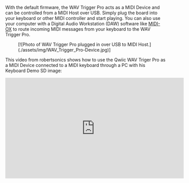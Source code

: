 



With the default firmware, the WAV Trigger Pro acts as a MIDI Device and can be controlled from a MIDI Host over USB. Simply plug the board into your keyboard or other MIDI controller and start playing. You can also use your computer with a Digital Audio Workstation (DAW) software like [MIDI-OX](https://www.midiox.com) to route incoming MIDI messages from your keyboard to the WAV Trigger Pro.

<figure markdown>
[![Photo of WAV Trigger Pro plugged in over USB to MIDI Host.](./assets/img/WAV_Trigger_Pro-Device.jpg)]
</figure>

This video from robertsonics shows how to use the Qwiic WAV Triger Pro as a MIDI Device connected to a MIDI keyboard through a PC with his Keyboard Demo SD image:

<center>
    <iframe width="560" height="315" src="https://www.youtube.com/embed/sNFdzXL7-XQ?si=IbBMwvUanwMCVCMh" title="YouTube video player" frameborder="0" allow="accelerometer; autoplay; clipboard-write; encrypted-media; gyroscope; picture-in-picture; web-share" referrerpolicy="strict-origin-when-cross-origin" allowfullscreen></iframe>
</center>